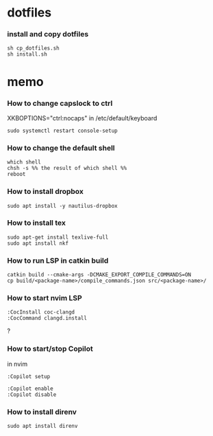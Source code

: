 # dotfiles
### install and copy dotfiles
```
sh cp_dotfiles.sh
sh install.sh
```

# memo
### How to change capslock to ctrl
XKBOPTIONS="ctrl:nocaps" in /etc/default/keyboard
```
sudo systemctl restart console-setup
```

### How to change the default shell
```
which shell
chsh -s %% the result of which shell %%
reboot
```

### How to install dropbox
```
sudo apt install -y nautilus-dropbox
```

### How to install tex
```
sudo apt-get install texlive-full
sudo apt install nkf
```

### How to run LSP in catkin build
```
catkin build --cmake-args -DCMAKE_EXPORT_COMPILE_COMMANDS=ON
cp build/<package-name>/compile_commands.json src/<package-name>/ 
```

### How to start nvim LSP
```
:CocInstall coc-clangd
:CocCommand clangd.install
```
?

### How to start/stop Copilot
in nvim
```
:Copilot setup
```
```
:Copilot enable
:Copilot disable
```

### How to install direnv
```
sudo apt install direnv
```

